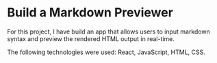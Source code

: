 # Build a Markdown Previewer
For this project, I have build an app that allows users to input markdown syntax and preview the rendered HTML output in real-time.

The following technologies were used: React, JavaScript, HTML, CSS.
